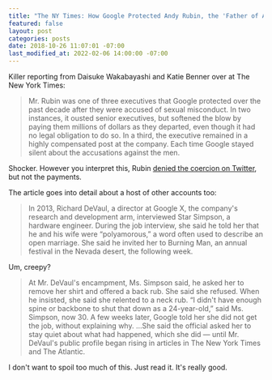 ```yaml
---
title: "The NY Times: How Google Protected Andy Rubin, the 'Father of Android'"
featured: false
layout: post
categories: posts
date: 2018-10-26 11:07:01 -07:00
last_modified_at: 2022-02-06 14:00:00 -07:00
---
```


Killer reporting from Daisuke Wakabayashi and Katie Benner over at The New York Times:

> Mr. Rubin was one of three executives that Google protected over the past decade after they were accused of sexual misconduct. In two instances, it ousted senior executives, but softened the blow by paying them millions of dollars as they departed, even though it had no legal obligation to do so. In a third, the executive remained in a highly compensated post at the company. Each time Google stayed silent about the accusations against the men.

Shocker. However you interpret this, Rubin [denied the coercion on Twitter](https://twitter.com/Arubin/status/1055632398509985792), but not the payments.

The article goes into detail about a host of other accounts too:

> In 2013, Richard DeVaul, a director at Google X, the company's research and development arm, interviewed Star Simpson, a hardware engineer. During the job interview, she said he told her that he and his wife were “polyamorous,” a word often used to describe an open marriage. She said he invited her to Burning Man, an annual festival in the Nevada desert, the following week.

Um, creepy?

>  At Mr. DeVaul's encampment, Ms. Simpson said, he asked her to remove her shirt and offered a back rub. She said she refused. When he insisted, she said she relented to a neck rub.
> “I didn't have enough spine or backbone to shut that down as a 24-year-old,” said Ms. Simpson, now 30.
>  A few weeks later, Google told her she did not get the job, without explaining why.
> …She said the official asked her to stay quiet about what had happened, which she did — until Mr. DeVaul's public profile began rising in articles in The New York Times and The Atlantic.

I don't want to spoil too much of this. Just read it. It's really good.

